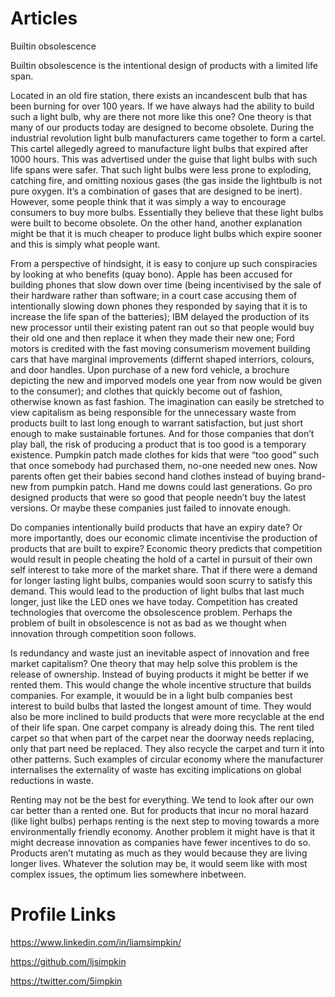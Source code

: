 # Articles
Builtin obsolescence 

Builtin obsolescence is the intentional design of products with a limited life span. 

Located in an old fire station, there exists an incandescent bulb that has been burning for over 100 years. If we have always had the ability to build such a light bulb, why are there not more like this one? One theory is that many of our products today are designed to become obsolete. During the industrial revolution light bulb manufacturers came together to form a cartel. This cartel allegedly agreed to manufacture light bulbs that expired after 1000 hours. This was advertised under the guise that light bulbs with such life spans were safer. That such light bulbs were less prone to exploding, catching fire, and omitting noxious gases (the gas inside the lightbulb is not pure oxygen. It’s a combination of gases that are designed to be inert). However, some people think that it was simply a way to encourage consumers to buy more bulbs. Essentially they believe that these light bulbs were built to become obsolete. On the other hand, another explanation might be that it is much cheaper to produce light bulbs which expire sooner and this is simply what people want. 

From a perspective of hindsight, it is easy to conjure up such conspiracies by looking at who benefits (quay bono). Apple has been accused for building phones that slow down over time (being incentivised by the sale of their hardware rather than software; in a court case accusing them of intentionally slowing down phones they responded by saying that it is to increase the life span of the batteries); IBM delayed the production of its new processor until their existing patent ran out so that people would buy their old one and then replace it when they made their new one; Ford motors is credited with the fast moving consumerism movement building cars that have marginal improvements (differnt shaped interriors, colours, and door handles. Upon purchase of a new ford vehicle, a brochure depicting the new and imporved models one year from now would be given to the consumer); and clothes that quickly become out of fashion, otherwise known as fast fashion. The imagination can easily be stretched to view capitalism as being responsible for the unnecessary waste from products built to last long enough to warrant satisfaction, but just short enough to make sustainable fortunes. And for those companies that don’t play ball, the risk of producing a product that is too good is a temporary existence. Pumpkin patch made clothes for kids that were “too good” such that once somebody had purchased them, no-one needed new ones. Now parents often get their babies second hand clothes instead of buying brand-new from pumpkin patch. Hand me downs could last generations. Go pro designed products that were so good that people needn’t buy the latest versions. Or maybe these companies just failed to innovate enough. 

Do companies intentionally build products that have an expiry date? Or more importantly, does our economic climate incentivise the production of products that are built to expire? Economic theory predicts that competition would result in people cheating the hold of a cartel in pursuit of their own self interest to take more of the market share. That if there were a demand for longer lasting light bulbs, companies would soon scurry to satisfy this demand. This would lead to the production of light bulbs that last much longer, just like the LED ones we have today. Competition has created technologies that overcome the obsolescence problem. Perhaps the problem of built in obsolescence is not as bad as we thought when innovation through competition soon follows.

Is redundancy and waste just an inevitable aspect of innovation and free market capitalism? One theory that may help solve this problem is the release of ownership. Instead of buying products it might be better if we rented them. This would change the whole incentive structure that builds companies. For example, it wouuld be in a light bulb companies best interest to build bulbs that lasted the longest amount of time. They would also be more inclined to build products that were more recyclable at the end of their life span. One carpet company is already doing this. The rent tiled carpet so that when part of the carpet near the doorway needs replacing, only that part need be replaced. They also recycle the carpet and turn it into other patterns. Such examples of circular economy where the manufacturer internalises the externality of waste has exciting implications on global reductions in waste. 

Renting may not be the best for everything. We tend to look after our own car better than a rented one. But for products that incur no moral hazard (like light bulbs) perhaps renting is the next step to moving towards a more environmentally friendly economy. Another problem it might have is that it might decrease innovation as companies have fewer incentives to do so. Products aren’t mutating as much as they would because they are living longer lives. Whatever the solution may be, it would seem like with most complex issues, the optimum lies somewhere inbetween.


# Profile Links

https://www.linkedin.com/in/liamsimpkin/

https://github.com/ljsimpkin

https://twitter.com/5impkin
